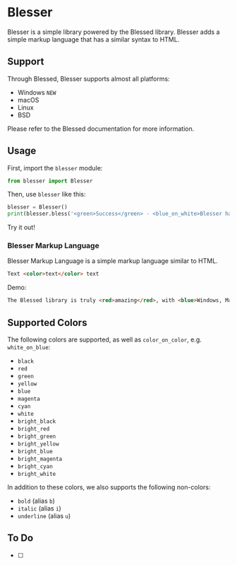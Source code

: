 # Blesser

Blesser is a simple library powered by the Blessed library. Blesser adds a simple markup language that has a similar syntax to HTML.

## Support

Through Blessed, Blesser supports almost all platforms:

 - Windows `NEW`
 - macOS
 - Linux
 - BSD

Please refer to the Blessed documentation for more information.

## Usage

First, import the `blesser` module:

```python
from blesser import Blesser
```

Then, use `blesser` like this:

```python
blesser = Blesser()
print(blesser.bless('<green>Success</green> - <blue_on_white>Blesser has been installed!</blue_on_white>'))
```

Try it out!

### Blesser Markup Language

Blesser Markup Language is a simple markup language similar to HTML.

```html
Text <color>text</color> text
```

Demo:

```html
The Blessed library is truly <red>amazing</red>, with <blue>Windows, Mac, and Linux Support</blue> all built-in!
```

## Supported Colors

The following colors are supported, as well as `color_on_color`, e.g. `white_on_blue`:

 - `black`
 - `red`
 - `green`
 - `yellow`
 - `blue`
 - `magenta`
 - `cyan`
 - `white`
 - `bright_black`
 - `bright_red`
 - `bright_green`
 - `bright_yellow`
 - `bright_blue`
 - `bright_magenta`
 - `bright_cyan`
 - `bright_white`

In addition to these colors, we also supports the following non-colors:

 - `bold` (alias `b`)
 - `italic` (alias `i`)
 - `underline` (alias `u`)

## To Do

 - [ ]
